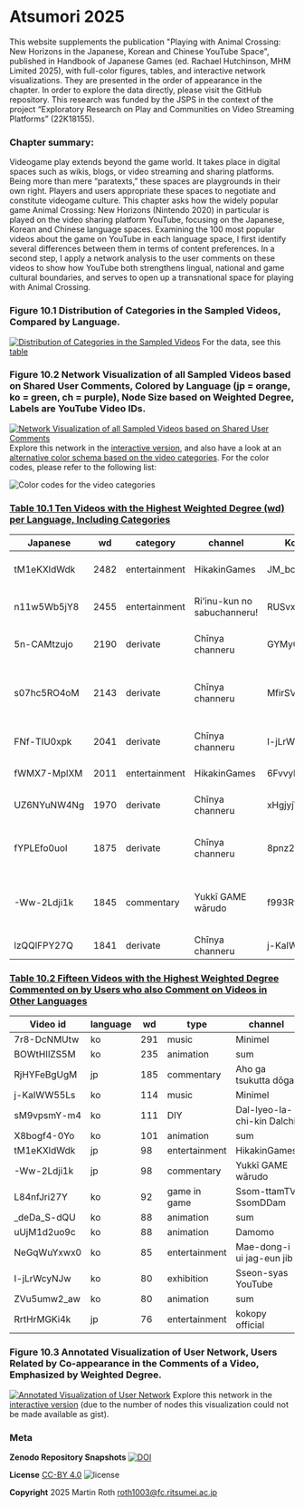 # Atsumori 2025
This website supplements the publication "Playing with Animal Crossing: New Horizons in the Japanese, Korean and Chinese YouTube Space", published in  Handbook of Japanese Games (ed. Rachael Hutchinson, MHM Limited 2025), with full-color figures, tables, and interactive network visualizations. They are presented in the order of appearance in the chapter.
In order to explore the data directly, please visit the GitHub repository. This research was funded by the JSPS in the context of the project “Exploratory Research on Play and Communities on Video Streaming Platforms” (22K18155).  

### Chapter summary:
Videogame play extends beyond the game world. It takes place in digital spaces such as wikis, blogs, or video streaming and sharing platforms. Being more than mere “paratexts,” these spaces are playgrounds in their own right. Players and users appropriate these spaces to negotiate and constitute videogame culture. This chapter asks how the widely popular game Animal Crossing: New Horizons (Nintendo 2020) in particular is played on the video sharing platform YouTube, focusing on the Japanese, Korean and Chinese language spaces. Examining the 100 most popular videos about the game on YouTube in each language space, I first identify several differences between them in terms of content preferences. In a second step, I apply a network analysis to the user comments on these videos to show how YouTube both strengthens lingual, national and game cultural boundaries, and serves to open up a transnational space for playing with Animal Crossing.

### Figure 10.1 Distribution of Categories in the Sampled Videos, Compared by Language.
[![Distribution of Categories in the Sampled Videos](figures/Roth_Fig10.1_videocats_initialdataset_comparison.png)](figures/Roth_Fig10.1_videocats_initialdataset_comparison.png)
For the data, see this [table](tables/Roth_Table10.0_Data_ACNHYouTube_CountryComparison_Stats.csv)

### Figure 10.2 Network Visualization of all Sampled Videos based on Shared User Comments, Colored by Language (jp = orange, ko = green, ch = purple), Node Size based on Weighted Degree, Labels are YouTube Video IDs.
[![Network Visualization of all Sampled Videos based on Shared User Comments](figures/Roth_Fig10.2_videorelation_allvideos_allregions_full_countrycolor.svg)](figures/Roth_Fig10.2_videorelation_allvideos_allregions_full_countrycolor.svg)
Explore this network in the [interactive version](https://ouestware.gitlab.io/retina/beta/#/graph/?url=https://gist.githubusercontent.com/m4chi/3e12532ff2529036581f8eed219555f4/raw/5db0ccf40b453c40976cc0fbe3005f640bfe372a/network-1e185694-905.gexf), and also have a look at an [alternative color schema based on the video categories](https://ouestware.gitlab.io/retina/beta/#/graph/?url=https://gist.githubusercontent.com/m4chi/2046fad48d325360e2b0904abc9a7b31/raw/218ed58f1d1efce9b849149c7eb33c982c6e24d8/network-53b77467-fcc.gexf). For the color codes, please refer to the following list:

![Color codes for the video categories](figures/ACNHYouTube_CategoryColorCodes.png)  

### [Table 10.1 Ten Videos with the Highest Weighted Degree (wd) per Language, Including Categories](tables/Roth_Table10.1_CrossCountryComparisonWeightedDegree.csv)

Japanese | wd | category | channel | Korean | wd | category | channel | Chinese | wd | category | channel
--- | --- | --- | --- | --- | --- | --- | --- | --- | --- | --- | ---
tM1eKXldWdk | 2482 | entertainment | HikakinGames | JM_bcMvK_S0 | 4744 | entertainment | Heun-han-nam-mae | I1lebC_9YMI | 539 | walkthrough | Wei Wei
n11w5Wb5jY8 | 2455 | entertainment | Ri’inu-kun no sabuchanneru! | RUSvx6R6Qas | 4591 | entertainment | Heun-han-nam-mae | zfoPBvy_u9o | 523 | walkthrough | Yu Le Lerü
5n-CAMtzujo | 2190 | derivate | Chīnya channeru | GYMy0WkIXAA | 4349 | entertainment | Heun-han-nam-mae | KHjy79YbcH4 | 413 | review | An JiuMi
s07hc5RO4oM | 2143 | derivate | Chīnya channeru | MfirSV9azwQ | 3119 | walkthrough | Gong-lyong | UqqxbHisW8U | 391 | entertainment | NyoNyo Ri Chang Shi Kuang
FNf-TIU0xpk | 2041 | derivate | Chīnya channeru | I-jLrWcyNJw | 3115 | exhibition | Sseon-syas YouTube | XjjaHjFj1zY | 365 | walkthrough | Yu Le Lerü
fWMX7-MplXM | 2011 | entertainment | HikakinGames | 6FvvylWS5TU | 2774 | walkthrough | Gong-lyong | laa5QLoNvrY | 365 | walkthrough | Yu Le Lerü
UZ6NYuNW4Ng | 1970 | derivate | Chīnya channeru | xHgjyjV1c8c | 2773 | commentary | Ssom-ttamTV SsomDDam | KM4YSzC55YY | 349 | commentary | Dio Chan
fYPLEfo0uoI | 1875 | derivate | Chīnya channeru | 8pnz2ADkjY8 | 2689 | walkthrough | Gong-lyong | 7Fl_FuZKBB8 | 335 | entertainment | KIKI You Xi Shi Kuang
-Ww-2Ldji1k | 1845 | commentary | Yukkī GAME wārudo | f993Rta8tEg | 2618 | walkthrough | Gong-lyong | bfxjUX7bGzQ | 334 | entertainment | NyoNyo Ri Chang Shi Kuang
lzQQlFPY27Q | 1841 | derivate | Chīnya channeru | j-KaIWW55Ls | 2527 | music | Gong-lyong | zB_JOnIiV3s | 329 | review | Yu Le Lerü  

### [Table 10.2 Fifteen Videos with the Highest Weighted Degree Commented on by Users who also Comment on Videos in Other Languages](tables/Roth_Table10.2_CrossCountryBridgesWeightedDegree.csv)

| Video id | language | wd | type | channel |
| --- | --- | --- | --- | --- |
| 7r8-DcNMUtw | ko | 291 | music | Minimel |
| BOWtHIlZS5M | ko | 235 | animation | sum |
| RjHYFeBgUgM | jp | 185 | commentary | Aho ga tsukutta dōga |
| j-KaIWW55Ls | ko | 114 | music | Minimel |
| sM9vpsmY-m4 | ko | 111 | DIY | Dal-lyeo-la-chi-kin Dalchi |
| X8bogf4-0Yo | ko | 101 | animation | sum |
| tM1eKXldWdk | jp | 98 | entertainment | HikakinGames |
| -Ww-2Ldji1k | jp | 98 | commentary | Yukkī GAME wārudo |
| L84nfJri27Y | ko | 92 | game in game | Ssom-ttamTV SsomDDam |
| _deDa_S-dQU | ko | 88 | animation | sum |
| uUjM1d2uo9c | ko | 88 | animation | Damomo |
| NeGqWuYxwx0 | ko | 85 | entertainment | Mae-dong-i ui jag-eun jib |
| I-jLrWcyNJw | ko | 80 | exhibition | Sseon-syas YouTube |
| ZVu5umw2_aw | ko | 80 | animation | sum |
| RrtHrMGKi4k | jp | 76 | entertainment | kokopy official |  

### Figure 10.3 Annotated Visualization of User Network, Users Related by Co-appearance in the Comments of a Video, Emphasized by Weighted Degree.
[![Annotated Visualization of User Network](figures/Roth_Fig10.3_peoplerelations_allnofilter_allregions_sample1934_full_videotype_annotated.svg)](figures/Roth_Fig10.3_peoplerelations_allnofilter_allregions_sample1934_full_videotype_annotated.svg)
Explore this network in the [interactive version](networks/network10.3/index.html) (due to the number of nodes this visualization could not be made available as gist).  

### Meta

**Zenodo Repository Snapshots**
[![DOI](https://zenodo.org/badge/445385078.svg)](https://doi.org/10.5281/zenodo.14752739)

**License**
[CC-BY 4.0](http://creativecommons.org/licenses/by/4.0)
![license](https://i.creativecommons.org/l/by/4.0/80x15.png)

**Copyright**
2025 Martin Roth [roth1003@fc.ritsumei.ac.jp](roth1003@fc.ritsumei.ac.jp)

